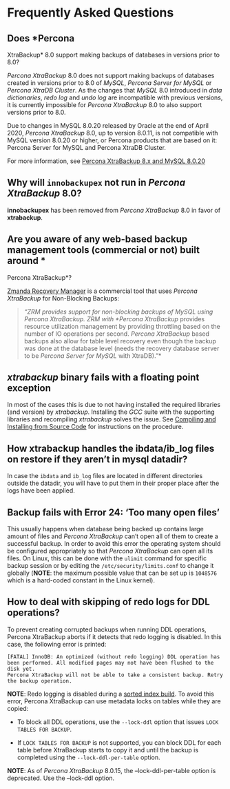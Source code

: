 # Frequently Asked Questions

## Does *Percona
XtraBackup* 8.0 support making backups of databases in versions prior to 8.0?

*Percona XtraBackup* 8.0 does not support making backups of databases
created in versions prior to 8.0 of *MySQL*, *Percona Server for MySQL* or
*Percona XtraDB Cluster*. As the changes that *MySQL* 8.0 introduced
in *data dictionaries*, *redo log* and *undo log* are incompatible
with previous versions, it is currently impossible for *Percona XtraBackup*
8.0 to also support versions prior to 8.0.

Due to changes in MySQL 8.0.20 released by Oracle at the end of April 2020,
*Percona XtraBackup* 8.0, up to version 8.0.11, is not compatible with
MySQL version 8.0.20 or
higher, or Percona products that are based on it: Percona Server for MySQL
and
Percona XtraDB Cluster.

For more information,
see [Percona XtraBackup 8.x and MySQL 8.0.20](https://www.percona.com/blog/2020/04/28/percona-xtrabackup-8-x-and-mysql-8-0-20/)

## Why will `innobackupex` not run in *Percona XtraBackup* 8.0?

**innobackupex** has been removed from *Percona XtraBackup*
8.0 in favor of **xtrabackup**.

## Are you aware of any web-based backup management tools (commercial or not) built around *
Percona XtraBackup*?

[Zmanda Recovery Manager](http://www.zmanda.com/zrm-mysql-enterprise.html)
is
a commercial tool that uses *Percona XtraBackup* for Non-Blocking Backups:

> *“ZRM provides support for non-blocking backups of MySQL using Percona
> XtraBackup. ZRM with \*Percona XtraBackup* provides resource utilization
> management by providing throttling based on the number of IO operations
> per
> second. *Percona XtraBackup* based backups also allow for table level
> recovery
> even though the backup was done at the database level (needs the recovery
> database server to be *Percona Server for MySQL* with XtraDB).”\*

## *xtrabackup* binary fails with a floating point exception

In most of the cases this is due to not having installed the required
libraries
(and version) by *xtrabackup*. Installing the *GCC* suite with the
supporting
libraries and recompiling *xtrabackup* solves the issue. See
[Compiling and Installing from Source Code](https://docs.percona.com/percona-xtrabackup/latest/installation/compiling_xtrabackup.html) for instructions on the
procedure.

## How xtrabackup handles the ibdata/ib_log files on restore if they aren’t in mysql datadir?

In case the `ibdata` and `ib_log` files are located in different
directories outside the datadir, you will have to put them in their
proper
place after the logs have been applied.

## Backup fails with Error 24: ‘Too many open files’

This usually happens when database being backed up contains large amount of
files and *Percona XtraBackup* can’t open all of them to create a
successful
backup. In order to avoid this error the operating system should be
configured
appropriately so that *Percona XtraBackup* can open all its files. On
Linux,
this can be done with the `ulimit` command for specific backup session or
by
editing the `/etc/security/limits.conf` to change it globally (**NOTE**:
the maximum possible value that can be set up is `1048576` which is a
hard-coded constant in the Linux kernel).

## How to deal with skipping of redo logs for DDL operations?

To prevent creating corrupted backups when running DDL operations,
Percona XtraBackup aborts if it detects that redo logging is disabled.
In this case, the following error is printed:

```text
[FATAL] InnoDB: An optimized (without redo logging) DDL operation has been performed. All modified pages may not have been flushed to the disk yet.
Percona XtraBackup will not be able to take a consistent backup. Retry the backup operation.
```

**NOTE**: Redo logging is disabled during
a [sorted index build](https://dev.mysql.com/doc/refman/8.0/en/sorted-index-builds.html). To avoid this error,
Percona XtraBackup can use metadata locks on tables while they are copied:

* To block all DDL operations, use the `--lock-ddl` option
  that issues `LOCK TABLES FOR BACKUP`.


* If `LOCK TABLES FOR BACKUP` is not supported,
  you can block DDL for each table
  before XtraBackup starts to copy it
  and until the backup is completed
  using the `--lock-ddl-per-table` option.

**NOTE**: As of *Percona XtraBackup* 8.0.15, the –lock-ddl-per-table option
is deprecated.
Use the –lock-ddl option.


